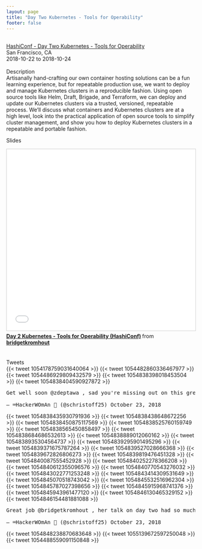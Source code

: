 ```yaml
---
layout: page
title: "Day Two Kubernetes - Tools for Operability"
footer: false
---
```



<br>
<div class="views-field views-field-nothing">        <span class="field-content views-field-field-details"><a href="https://www.hashiconf.com/speakers#bridget-kromhout-zachary-deptawa">HashiConf - Day Two Kubernetes - Tools for Operability</a><br>San Francisco, CA<br><span class="date-display-start">2018-10-22</span> to <span class="date-display-end">2018-10-24</span></span></div>

<br>
Description
<br>
Artisanally hand-crafting our own container hosting solutions can be a fun learning experience, but for repeatable production use, we want to deploy and manage Kubernetes clusters in a reproducible fashion. Using open source tools like Helm, Draft, Brigade, and Terraform, we can deploy and update our Kubernetes clusters via a trusted, versioned, repeatable process. We’ll discuss what containers and Kubernetes clusters are at a high level, look into the practical application of open source tools to simplify cluster management, and show you how to deploy Kubernetes clusters in a repeatable and portable fashion.
<br>

Slides
<br>
<iframe src="//www.slideshare.net/slideshow/embed_code/key/pxr4wQRKqP7U7z" width="595" height="485" frameborder="0" marginwidth="0" marginheight="0" scrolling="no" style="border:1px solid #CCC; border-width:1px; margin-bottom:5px; max-width: 100%;" allowfullscreen> </iframe> <div style="margin-bottom:5px"> <strong> <a href="//www.slideshare.net/bridgetkromhout/day-2-kubernetes-tools-for-operability-hashiconf" title="Day 2 Kubernetes - Tools for Operability (HashiConf)" target="_blank">Day 2 Kubernetes - Tools for Operability (HashiConf)</a> </strong> from <strong><a href="https://www.slideshare.net/bridgetkromhout" target="_blank">bridgetkromhout</a></strong> </div>
<br>

Tweets
<br>
{{< tweet 1054178759031640064 >}}
{{< tweet 1054482860336467977 >}}
{{< tweet 1054486929809432579 >}}
{{< tweet 1054838398018453504 >}}
{{< tweet 1054838404590927872 >}}
<pre>
Get well soon @zdeptawa , sad you're missing out on this great food! #hashiconf

— ⌨️HackerWOmAn 🛴 (@schristoff25) October 23, 2018
</pre>

{{< tweet 1054838435930791936 >}}
{{< tweet 1054838438648672256 >}}
{{< tweet 1054838450875117569 >}}
{{< tweet 1054838525760159749 >}}
{{< tweet 1054838565450858497 >}}
{{< tweet 1054838684686532613 >}}
{{< tweet 1054838889012060162 >}}
{{< tweet 1054838935304564737 >}}
{{< tweet 1054839295901495296 >}}
{{< tweet 1054839371675787264 >}}
{{< tweet 1054839527028666368 >}}
{{< tweet 1054839672826806273 >}}
{{< tweet 1054839819476451328 >}}
{{< tweet 1054840087555452928 >}}
{{< tweet 1054840252278366208 >}}
{{< tweet 1054840612355096576 >}}
{{< tweet 1054840770543276032 >}}
{{< tweet 1054843022771253248 >}}
{{< tweet 1054843414309531649 >}}
{{< tweet 1054845070518743042 >}}
{{< tweet 1054845532516962304 >}}
{{< tweet 1054845787027398656 >}}
{{< tweet 1054845915968741376 >}}
{{< tweet 1054845943961477120 >}}
{{< tweet 1054846130465329152 >}}
{{< tweet 1054846154481881088 >}}
<pre>
Great job @bridgetkromhout , her talk on day two had so much useful information! :)

— ⌨️HackerWOmAn 🛴 (@schristoff25) October 23, 2018
</pre>

{{< tweet 1054848238870683648 >}}
{{< tweet 1055139672597250048 >}}
{{< tweet 1054488559091150848 >}}

